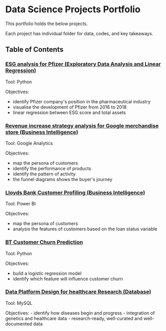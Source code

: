 # Data Science Projects Portfolio

This portfolio holds the below projects. 

Each project has individual folder for data, codes, and key takeaways.
## Table of Contents
### [ESG analysis for Pfizer (Exploratory Data Analysis and Linear Regression)](https://github.com/xiangivyli/Data-Science-Porfolio/tree/main/ESG%20analysis%20for%20Pfizer%20(Linear%20Regression))

Tool: Python

Objectives:
  - identify Pfizer company's position in the pharmaceutical industry
  - visualise the development of Pfizer from 2016 to 2018
  - linear regression between ESG score and total assets

### [Revenue increase strategy analysis for Google merchandise store (Business Intelligence)](https://github.com/xiangivyli/Data-Science-Porfolio/tree/main/Revenue%20increase%20strategy%20analysis%20for%20Google%20merchandise%20store%20(BI))

Tool: Google Analytics

Objectives:
  - map the persona of customers
  - identify the performance of products
  - identify the pattern of activity
  - the funnel diagrams shows the buyer's journey
  
 ### [Lloyds Bank Customer Profiling (Business Intelligence)](https://github.com/xiangivyli/Data-Science-Porfolio/tree/main/Lloyds%20Bank%20Customer%20Profiling%20(Business%20Intelligence))
 
Tool: Power BI

Objectives:
  - map the persona of customers 
  - analysis the features of customers based on the loan status variable
  
 ### [BT Customer Churn Prediction](https://github.com/xiangivyli/Data-Science-Porfolio/tree/main/BT%20Customer%20Churn%20Prediction)
 
 Tool: Python

Objectives:
   - build a logistic regression model 
   - identify which feature will influence customer churn

 ### [Data Platform Design for healthcare Research (Database)](https://github.com/xiangivyli/Data-Science-Porfolio/tree/main/Data%20Platform%20Design%20for%20Healthcare%20Research%20(Database))
 
 Tool: MySQL
 
Objectives:
    - identify how diseases begin and progress
    - integration of genetics and healthcare data
    - research-ready, well-curated and well-documented data
